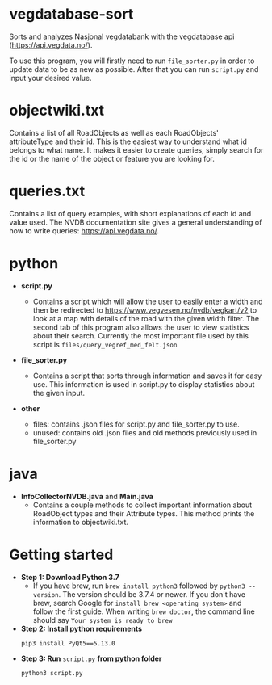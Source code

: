 # vegdatabase-sort
Sorts and analyzes Nasjonal vegdatabank with the vegdatabase api (https://api.vegdata.no/).

To use this program, you will firstly need to run ```file_sorter.py``` in order to update data to be as new as possible. After that you can run ```script.py``` and input your desired value.

# objectwiki.txt
Contains a list of all RoadObjects as well as each RoadObjects' attributeType and their id. This is the easiest way to understand what id belongs to what name. It makes it easier to create queries, simply search for the id or the name of the object or feature you are looking for.

# queries.txt
Contains a list of query examples, with short explanations of each id and value used. The NVDB documentation site gives a general understanding of how to write queries: https://api.vegdata.no/.

# python
- **script.py**
  - Contains a script which will allow the user to easily enter a width and then be redirected to https://www.vegvesen.no/nvdb/vegkart/v2 to look at a map with details of the road with the given width filter. The second tab of this program also allows the user to view statistics about their search. Currently the most important file used by this script is ```files/query_vegref_med_felt.json```

- **file_sorter.py**
  - Contains a script that sorts through information and saves it for easy use. This information is used in script.py to display statistics about the given input.

- **other**
  - files: contains .json files for script.py and file_sorter.py to use.
  - unused: contains old .json files and old methods previously used in file_sorter.py

# java
- **InfoCollectorNVDB.java** and **Main.java**
  - Contains a couple methods to collect important information about RoadObject types and  their Attribute types. This method prints the information to objectwiki.txt.

# Getting started

- **Step 1: Download Python 3.7**
  - If you have brew, run ```brew install python3``` followed by ```python3 --version```. The version should be 3.7.4 or newer. If you don't have brew, search Google for ```install brew <operating system>``` and follow the first guide. When writing ```brew doctor```, the command line should say ```Your system is ready to brew```
- **Step 2: Install python requirements**
  ```
  pip3 install PyQt5==5.13.0
  ```
- **Step 3: Run** ```script.py``` **from python folder**
  ```
  python3 script.py
  ```
